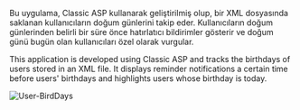 Bu uygulama, Classic ASP kullanarak geliştirilmiş olup, bir XML dosyasında saklanan kullanıcıların doğum günlerini takip eder. Kullanıcıların doğum günlerinden belirli bir süre önce hatırlatıcı bildirimler gösterir ve doğum günü bugün olan kullanıcıları özel olarak vurgular.

This application is developed using Classic ASP and tracks the birthdays of users stored in an XML file. It displays reminder notifications a certain time before users' birthdays and highlights users whose birthday is today.

![User-BirdDays](https://github.com/smtbcn/User-BirdDay-Notification/assets/75270742/a145a9fb-721f-4a3d-979a-111fcd4c7fac)
